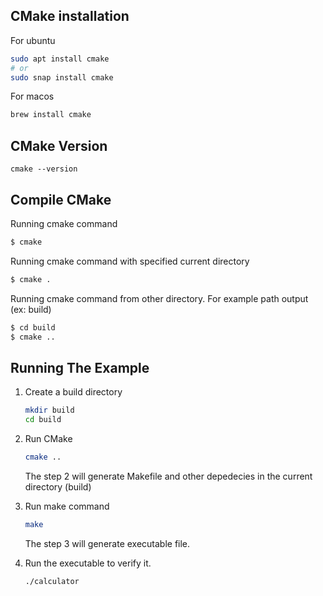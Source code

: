 ## CMake installation
For ubuntu
``` bash
sudo apt install cmake
# or
sudo snap install cmake
```

For macos
``` bash
brew install cmake
```

## CMake Version
```
cmake --version
```

## Compile CMake

Running cmake command
``` bash
$ cmake
```

Running cmake command with specified current directory
``` bash
$ cmake .
```

Running cmake command from other directory. For example path output (ex: build)
``` bash
$ cd build
$ cmake ..
```

## Running The Example
1. Create a build directory
    ```bash
    mkdir build
    cd build
    ```

2. Run CMake
    ```bash
    cmake ..
    ```

    The step 2 will generate Makefile and other depedecies in the current directory (build)

3. Run make command
    ```bash
    make
    ```
    
    The step 3 will generate executable file.

4. Run the executable to verify it.
    ```bash
    ./calculator
    ```